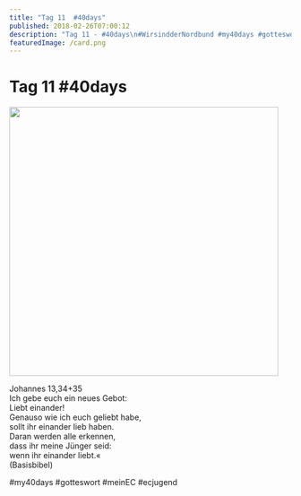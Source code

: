 ```yaml
---
title: "Tag 11  #40days"
published: 2018-02-26T07:00:12
description: "Tag 11 - #40days\n#WirsindderNordbund #my40days #gotteswort #meinEC #ecjugend"
featuredImage: /card.png
---
```


# Tag 11  #40days

<p><img src="/old/40DAYS_02-26_IN-tag-11-480x480.jpg" alt width="480" height="480"></p><p>Johannes 13,34+35<br>Ich gebe euch ein neues Gebot:<br>Liebt einander!<br>Genauso wie ich euch geliebt habe,<br>sollt ihr einander lieb haben.<br>Daran werden alle erkennen,<br>dass ihr meine Jünger seid:<br>wenn ihr einander liebt.«<br>(Basisbibel)</p><p>#my40days #gotteswort #meinEC #ecjugend</p>